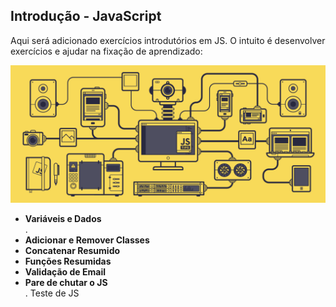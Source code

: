 <h2>Introdução - JavaScript</h2>  
<p>Aqui será adicionado exercícios introdutórios em JS.
O intuito é desenvolver exercícios e ajudar na fixação de aprendizado:</p>  
  
![javascript](https://github.com/reprograma/On3-javascript/blob/master/images/javascript.gif) 
      
<ul>    
  <li><b>Variáveis e Dados</b></li>. 
  <li><b>Adicionar e Remover Classes</b></li>  
  <li><b>Concatenar Resumido</b></li>
  <li><b>Funções Resumidas</b></li>  
  <li><b>Validação de Email</b></li> 
  <li><b>Pare de chutar o JS</b>
     
  </li>. 
 <lo>Teste de JS</lo>
  
</ul>
